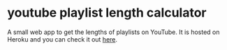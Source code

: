 # youtube playlist length calculator

A small web app to get the lengths of playlists on YouTube. It is hosted on Heroku and you can check it out [here](https://ytplaylist-len.herokuapp.com/). 
